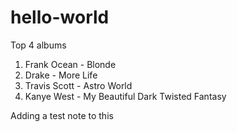 # hello-world

Top 4 albums

1. Frank Ocean - Blonde
2. Drake - More Life
2. Travis Scott - Astro World
4. Kanye West - My Beautiful Dark Twisted Fantasy 

Adding a test note to this

